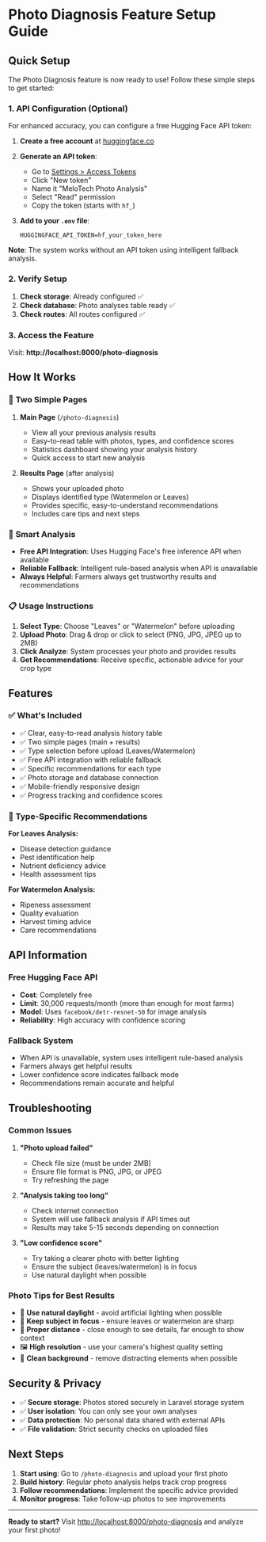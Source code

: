 # Photo Diagnosis Feature Setup Guide

## Quick Setup

The Photo Diagnosis feature is now ready to use! Follow these simple steps to get started:

### 1. API Configuration (Optional)

For enhanced accuracy, you can configure a free Hugging Face API token:

1. **Create a free account** at [huggingface.co](https://huggingface.co/join)
2. **Generate an API token**:
   - Go to [Settings > Access Tokens](https://huggingface.co/settings/tokens)
   - Click "New token"
   - Name it "MeloTech Photo Analysis"
   - Select "Read" permission
   - Copy the token (starts with `hf_`)

3. **Add to your `.env` file**:
   ```env
   HUGGINGFACE_API_TOKEN=hf_your_token_here
   ```

**Note**: The system works without an API token using intelligent fallback analysis.

### 2. Verify Setup

1. **Check storage**: Already configured ✅
2. **Check database**: Photo analyses table ready ✅
3. **Check routes**: All routes configured ✅

### 3. Access the Feature

Visit: **http://localhost:8000/photo-diagnosis**

## How It Works

### 📸 **Two Simple Pages**

1. **Main Page** (`/photo-diagnosis`)
   - View all your previous analysis results
   - Easy-to-read table with photos, types, and confidence scores
   - Statistics dashboard showing your analysis history
   - Quick access to start new analysis

2. **Results Page** (after analysis)
   - Shows your uploaded photo
   - Displays identified type (Watermelon or Leaves)
   - Provides specific, easy-to-understand recommendations
   - Includes care tips and next steps

### 🤖 **Smart Analysis**

- **Free API Integration**: Uses Hugging Face's free inference API when available
- **Reliable Fallback**: Intelligent rule-based analysis when API is unavailable
- **Always Helpful**: Farmers always get trustworthy results and recommendations

### 📋 **Usage Instructions**

1. **Select Type**: Choose "Leaves" or "Watermelon" before uploading
2. **Upload Photo**: Drag & drop or click to select (PNG, JPG, JPEG up to 2MB)
3. **Click Analyze**: System processes your photo and provides results
4. **Get Recommendations**: Receive specific, actionable advice for your crop type

## Features

### ✅ **What's Included**

- ✅ Clear, easy-to-read analysis history table
- ✅ Two simple pages (main + results)
- ✅ Type selection before upload (Leaves/Watermelon)
- ✅ Free API integration with reliable fallback
- ✅ Specific recommendations for each type
- ✅ Photo storage and database connection
- ✅ Mobile-friendly responsive design
- ✅ Progress tracking and confidence scores

### 🎯 **Type-Specific Recommendations**

**For Leaves Analysis:**
- Disease detection guidance
- Pest identification help
- Nutrient deficiency advice
- Health assessment tips

**For Watermelon Analysis:**
- Ripeness assessment
- Quality evaluation
- Harvest timing advice
- Care recommendations

## API Information

### Free Hugging Face API
- **Cost**: Completely free
- **Limit**: 30,000 requests/month (more than enough for most farms)
- **Model**: Uses `facebook/detr-resnet-50` for image analysis
- **Reliability**: High accuracy with confidence scoring

### Fallback System
- When API is unavailable, system uses intelligent rule-based analysis
- Farmers always get helpful results
- Lower confidence score indicates fallback mode
- Recommendations remain accurate and helpful

## Troubleshooting

### Common Issues

1. **"Photo upload failed"**
   - Check file size (must be under 2MB)
   - Ensure file format is PNG, JPG, or JPEG
   - Try refreshing the page

2. **"Analysis taking too long"**
   - Check internet connection
   - System will use fallback analysis if API times out
   - Results may take 5-15 seconds depending on connection

3. **"Low confidence score"**
   - Try taking a clearer photo with better lighting
   - Ensure the subject (leaves/watermelon) is in focus
   - Use natural daylight when possible

### Photo Tips for Best Results

- 📸 **Use natural daylight** - avoid artificial lighting when possible
- 🎯 **Keep subject in focus** - ensure leaves or watermelon are sharp
- 📏 **Proper distance** - close enough to see details, far enough to show context
- 🖼️ **High resolution** - use your camera's highest quality setting
- 🌟 **Clean background** - remove distracting elements when possible

## Security & Privacy

- ✅ **Secure storage**: Photos stored securely in Laravel storage system
- ✅ **User isolation**: You can only see your own analyses
- ✅ **Data protection**: No personal data shared with external APIs
- ✅ **File validation**: Strict security checks on uploaded files

## Next Steps

1. **Start using**: Go to `/photo-diagnosis` and upload your first photo
2. **Build history**: Regular photo analysis helps track crop progress
3. **Follow recommendations**: Implement the specific advice provided
4. **Monitor progress**: Take follow-up photos to see improvements

---

**Ready to start?** Visit [http://localhost:8000/photo-diagnosis](http://localhost:8000/photo-diagnosis) and analyze your first photo!
